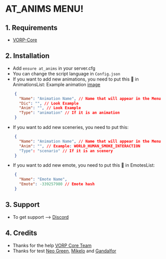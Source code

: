 # AT_ANIMS MENU!

## 1. Requirements

- [VORP-Core](https://github.com/VORPCORE/VORP-Core)

## 2. Installation

- Add ```ensure at_anims``` in your server.cfg
- You can change the script language in ```Config.json```
- If you want to add new animations, you need to put this 🔽 in AnimationsList:
Example animation [image](https://cdn.discordapp.com/attachments/731548283868282921/745282178325151744/Screenshot_320.png)
```json
    {
      "Name": "Animation Name", // Name that will appear in the Menu
      "Dic": "", // Look Example
      "Anim": "", // Look Example
      "Type": "animation" // If it is an animation
    }
```
- If you want to add new sceneries, you need to put this:
```json
    {
      "Name": "Animation Name", // Name that will appear in the Menu
      "Anim": "", // Example: WORLD_HUMAN_SMOKE_INTERACTION
      "Type": "scenario" // If it is an scenery
    }
```

- If you want to add new emote, you need to put this 🔽 in EmotesList:
```json
    {
      "Name": "Emote Name",
      "Emote": -339257980 // Emote hash
    }
```
## 3. Support
- To get support --> [Discord](http://discord.vorpcore.com/)

## 4. Credits
- Thanks for the help [VORP Core Team](https://github.com/vorpcore)
- Thanks for test [Neo Green](https://github.com/NeoGaming22), [Mikelo](https://github.com/djmikelo) and [Gandalfor](https://github.com/Gandalfor)